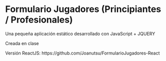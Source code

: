 # Formulario Jugadores (Principiantes / Profesionales)

<p>Una pequeña aplicación estático desarrollado con JavaScript + JQUERY </p>
<p>Creada en clase</p>

<p>Versión ReactJS: https://github.com/Joanutsu/FormularioJugadores-React </p>
